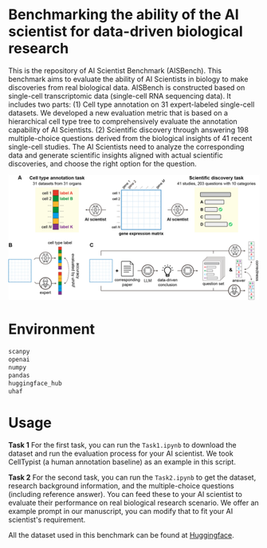 # Benchmarking the ability of the AI scientist for data-driven biological research

This is the repository of AI Scientist Benchmark (AISBench). This benchmark aims to evaluate the ability of AI Scientists in biology to make discoveries from real biological data. AISBench is constructed based on single-cell transcriptomic data (single-cell RNA sequencing data). It includes two parts: (1) Cell type annotation on 31 expert-labeled single-cell datasets. We developed a new evaluation metric that is based on a hierarchical cell type tree to comprehensively evaluate the annotation capability of AI Scientists. (2) Scientific discovery through answering 198 multiple-choice questions derived from the biological insights of 41 recent single-cell studies. The AI Scientists need to analyze the corresponding data and generate scientific insights aligned with actual scientific discoveries, and choose the right option for the question.

![main_fig](BAISBench.png)

# Environment

```
scanpy
openai
numpy
pandas
huggingface_hub
uhaf
````

# Usage

**Task 1**
For the first task, you can run the `Task1.ipynb` to download the dataset and run the evaluation process for your AI scientist. We took CellTypist (a human annotation baseline) as an example in this script.

**Task 2**
For the second task, you can run the `Task2.ipynb` to get the dataset, research background information, and the multiple-choice questions (including reference answer). You can feed these to your AI scientist to evaluate their performance on real biological research scenario. We offer an example prompt in our manuscript, you can modify that to fit your AI scientist's requirement.

All the dataset used in this benchmark can be found at [Huggingface](https://huggingface.co/datasets/EperLuo/BAISBench).